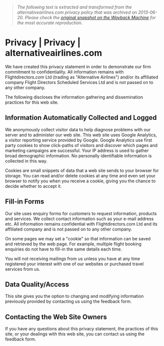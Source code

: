 > *The following text is extracted and transformed from the alternativeairlines.com privacy policy that was archived on 2013-06-20. Please check the [original snapshot on the Wayback Machine](https://web.archive.org/web/20130620125401id_/http%3A//www.alternativeairlines.com/privacy) for the most accurate reproduction.*

# Privacy | Privacy | alternativeairlines.com

We have created this privacy statement in order to demonstrate our firm commitment to confidentiality. All information remains with Flightdirectors.com Ltd (trading as "Alternative Airlines") and/or its affiliated company Flight Directors Scheduled Services Ltd and is not passed on to any other company.

The following discloses the information gathering and dissemination practices for this web site.

## Information Automatically Collected and Logged

We anonymously collect visitor data to help diagnose problems with our server and to administer our web site. This web site uses Google Analytics, a visitor reporting service provided by Google. Google Analytics use first party cookies to show click-paths of visitors and discover which pages and marketing campaigns are successful. Your IP address is used to gather broad demographic information. No personally identifiable information is collected in this way.

Cookies are small snippets of data that a web site sends to your browser for storage. You can read and/or delete cookies at any time and even set your browser to notify you when you receive a cookie, giving you the chance to decide whether to accept it.

## Fill-in Forms

Our site uses enquiry forms for customers to request information, products and services. We collect contact information such as your e-mail address etc. All information remains confidential with Flightdirectors.com Ltd and its affiliated company and is not passed on to any other company.

On some pages we may set a "cookie" so that information can be saved and retrieved by the web page. For example, multiple flight booking enquiries do not have to fill-in the same details each time.

You will not receiving mailings from us unless you have at any time registered your interest with one of our websites or purchased travel services from us.

## Data Quality/Access

This site gives you the option to changing and modifying information previously provided by contacting us using the feedback form.

## Contacting the Web Site Owners

If you have any questions about this privacy statement, the practices of this site, or your dealings with this web site, you can contact us using the feedback form.
